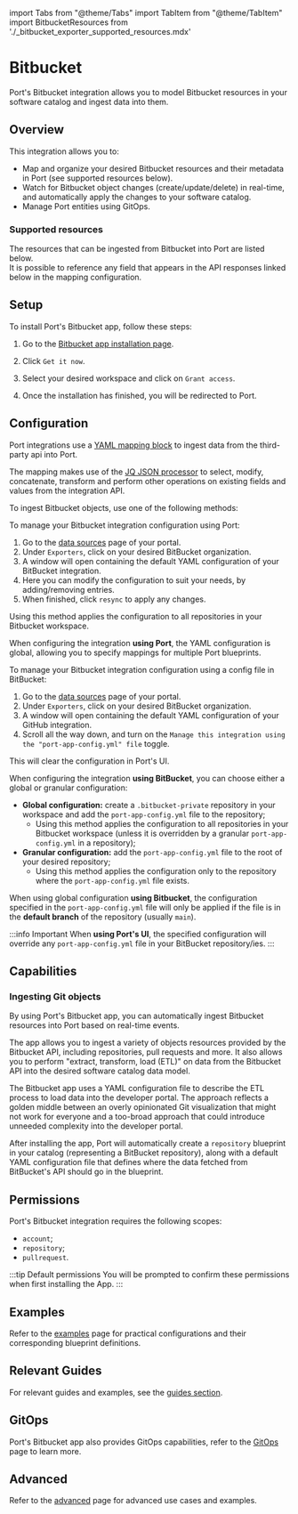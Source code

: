import Tabs from "@theme/Tabs"
import TabItem from "@theme/TabItem"
import BitbucketResources from './\_bitbucket_exporter_supported_resources.mdx'


# Bitbucket

Port's Bitbucket integration allows you to model Bitbucket resources in your software catalog and ingest data into them.


## Overview

This integration allows you to:

- Map and organize your desired Bitbucket resources and their metadata in Port (see supported resources below).
- Watch for Bitbucket object changes (create/update/delete) in real-time, and automatically apply the changes to your software catalog.
- Manage Port entities using GitOps.

### Supported resources

The resources that can be ingested from Bitbucket into Port are listed below.  
It is possible to reference any field that appears in the API responses linked below in the mapping configuration.

<BitbucketResources/>


## Setup

To install Port's Bitbucket app, follow these steps:

1. Go to the [Bitbucket app installation page](https://marketplace.atlassian.com/apps/1229886/port-connector-for-bitbucket?hosting=cloud&tab=overview).

2. Click `Get it now`.

3. Select your desired workspace and click on `Grant access`.

4. Once the installation has finished, you will be redirected to Port.


## Configuration

Port integrations use a [YAML mapping block](/build-your-software-catalog/customize-integrations/configure-mapping#configuration-structure) to ingest data from the third-party api into Port.

The mapping makes use of the [JQ JSON processor](https://stedolan.github.io/jq/manual/) to select, modify, concatenate, transform and perform other operations on existing fields and values from the integration API.

To ingest Bitbucket objects, use one of the following methods:

<Tabs queryString="method">

<TabItem label="Using Port's UI" value="port">

To manage your Bitbucket integration configuration using Port:

1. Go to the [data sources](https://app.getport.io/settings/data-sources) page of your portal.
2. Under `Exporters`, click on your desired BitBucket organization.
3. A window will open containing the default YAML configuration of your BitBucket integration.
4. Here you can modify the configuration to suit your needs, by adding/removing entries.
5. When finished, click `resync` to apply any changes.

Using this method applies the configuration to all repositories in your Bitbucket workspace.

When configuring the integration **using Port**, the YAML configuration is global, allowing you to specify mappings for multiple Port blueprints.

</TabItem>

<TabItem label="Using Bitbucket" value="bitbucket">

To manage your Bitbucket integration configuration using a config file in BitBucket:

1. Go to the [data sources](https://app.getport.io/settings/data-sources) page of your portal.
2. Under `Exporters`, click on your desired BitBucket organization.
3. A window will open containing the default YAML configuration of your GitHub integration.
4. Scroll all the way down, and turn on the `Manage this integration using the "port-app-config.yml" file` toggle.

This will clear the configuration in Port's UI.

When configuring the integration **using BitBucket**, you can choose either a global or granular configuration:

- **Global configuration:** create a `.bitbucket-private` repository in your workspace and add the `port-app-config.yml` file to the repository;
  - Using this method applies the configuration to all repositories in your Bitbucket workspace (unless it is overridden by a granular `port-app-config.yml` in a repository);
- **Granular configuration:** add the `port-app-config.yml` file to the root of your desired repository;
  - Using this method applies the configuration only to the repository where the `port-app-config.yml` file exists.

When using global configuration **using Bitbucket**, the configuration specified in the `port-app-config.yml` file will only be applied if the file is in the **default branch** of the repository (usually `main`).

</TabItem>

</Tabs>

:::info Important
When **using Port's UI**, the specified configuration will override any `port-app-config.yml` file in your BitBucket repository/ies.
:::


## Capabilities

### Ingesting Git objects

By using Port's Bitbucket app, you can automatically ingest Bitbucket resources into Port based on real-time events.

The app allows you to ingest a variety of objects resources provided by the Bitbucket API, including repositories, pull requests and more. It also allows you to perform "extract, transform, load (ETL)" on data from the Bitbucket API into the desired software catalog data model.

The Bitbucket app uses a YAML configuration file to describe the ETL process to load data into the developer portal. The approach reflects a golden middle between an overly opinionated Git visualization that might not work for everyone and a too-broad approach that could introduce unneeded complexity into the developer portal.

After installing the app, Port will automatically create a `repository` blueprint in your catalog (representing a BitBucket repository), along with a default YAML configuration file that defines where the data fetched from BitBucket's API should go in the blueprint.



## Permissions

Port's Bitbucket integration requires the following scopes:

- `account`;
- `repository`;
- `pullrequest`.

:::tip Default permissions
You will be prompted to confirm these permissions when first installing the App.
:::

## Examples

Refer to the [examples](./examples.md) page for practical configurations and their corresponding blueprint definitions.

## Relevant Guides

For relevant guides and examples, see the [guides section](https://docs.port.io/guides?tags=BitBucket).

## GitOps

Port's Bitbucket app also provides GitOps capabilities, refer to the [GitOps](./gitops/gitops.md) page to learn more.

## Advanced

Refer to the [advanced](./advanced.md) page for advanced use cases and examples.
